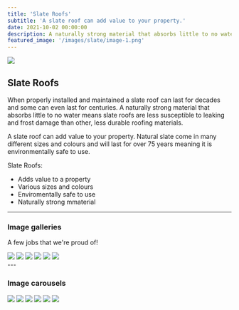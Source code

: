 ```yaml
---
title: 'Slate Roofs'
subtitle: 'A slate roof can add value to your property.'
date: 2021-10-02 00:00:00
description: A naturally strong material that absorbs little to no water means slate roofs are less susceptible to leaking and frost damage than other, less durable roofing materials.
featured_image: '/images/slate/image-1.png'
---
```


![](/images/slate/image-1.png)

## Slate Roofs

When properly installed and maintained a slate roof can last for decades and some can even last for centuries. A naturally strong material that absorbs little to no water means slate roofs are less susceptible to leaking and frost damage than other, less durable roofing materials.

A slate roof can add value to your property. Natural slate come in many different sizes and colours and will last for over 75 years meaning it is environmentally safe to use.

Slate Roofs:

* Adds value to a property
* Various sizes and colours
* Enviromentally safe to use
* Naturally strong mmaterial

---

### Image galleries

A few jobs that we're proud of!

<div class="gallery" data-columns="3">
	<img src="/images/slate/image-1.png">
	<img src="/images/slate/image-2.png">
	<img src="/images/slate/image-3.png">
	<img src="/images/slate/image-4.png">
	<img src="/images/slate/image-5.png">
	<img src="/images/slate/image-6.png">
</div>
---

### Image carousels


<div class="gallery" data-columns="1">
	<img src="/images/slate/image-1.png">
	<img src="/images/slate/image-2.png">
	<img src="/images/slate/image-3.png">
	<img src="/images/slate/image-4.png">
	<img src="/images/slate/image-5.png">
	<img src="/images/slate/image-6.png">
</div>

